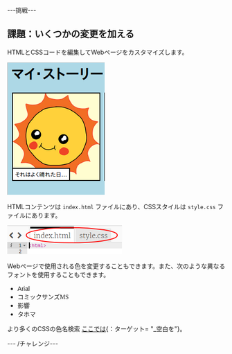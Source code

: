 \---挑戦\---

## 課題：いくつかの変更を加える

HTMLとCSSコードを編集してWebページをカスタマイズします。

![スクリーンショット](images/story-changes.png)

HTMLコンテンツは `index.html` ファイルにあり、CSSスタイルは `style.css` ファイルにあります。

![スクリーンショット](images/story-files.png)

Webページで使用される色を変更することもできます。また、次のような異なるフォントを使用することもできます。

+ <span style="font-family: Arial;">Arial</span>
+ <span style="font-family: Comic Sans MS;">コミックサンズMS</span>
+ <span style="font-family: Impact;">影響</span>
+ <span style="font-family: Tahoma;">タホマ</span>

より多くのCSSの色名検索 [ここでは](http://jumpto.cc/colours){：ターゲット= "_空白を"}。

\--- /チャレンジ\---